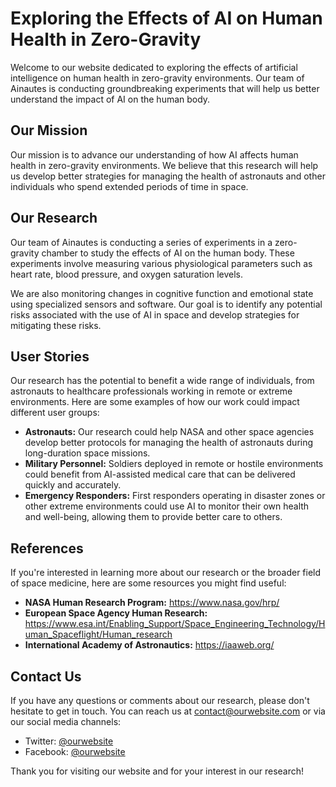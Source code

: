 <!--font:Playfair Display-->

# Exploring the Effects of AI on Human Health in Zero-Gravity

Welcome to our website dedicated to exploring the effects of artificial intelligence on human health in zero-gravity environments. Our team of Ainautes is conducting groundbreaking experiments that will help us better understand the impact of AI on the human body.

## Our Mission

Our mission is to advance our understanding of how AI affects human health in zero-gravity environments. We believe that this research will help us develop better strategies for managing the health of astronauts and other individuals who spend extended periods of time in space.

## Our Research

Our team of Ainautes is conducting a series of experiments in a zero-gravity chamber to study the effects of AI on the human body. These experiments involve measuring various physiological parameters such as heart rate, blood pressure, and oxygen saturation levels.

We are also monitoring changes in cognitive function and emotional state using specialized sensors and software. Our goal is to identify any potential risks associated with the use of AI in space and develop strategies for mitigating these risks.

## User Stories

Our research has the potential to benefit a wide range of individuals, from astronauts to healthcare professionals working in remote or extreme environments. Here are some examples of how our work could impact different user groups:

- **Astronauts:** Our research could help NASA and other space agencies develop better protocols for managing the health of astronauts during long-duration space missions.
- **Military Personnel:** Soldiers deployed in remote or hostile environments could benefit from AI-assisted medical care that can be delivered quickly and accurately.
- **Emergency Responders:** First responders operating in disaster zones or other extreme environments could use AI to monitor their own health and well-being, allowing them to provide better care to others.

## References

If you're interested in learning more about our research or the broader field of space medicine, here are some resources you might find useful:

- **NASA Human Research Program:** https://www.nasa.gov/hrp/
- **European Space Agency Human Research:** https://www.esa.int/Enabling_Support/Space_Engineering_Technology/Human_Spaceflight/Human_research
- **International Academy of Astronautics:** https://iaaweb.org/

## Contact Us

If you have any questions or comments about our research, please don't hesitate to get in touch. You can reach us at [contact@ourwebsite.com](mailto:contact@ourwebsite.com) or via our social media channels:

- Twitter: [@ourwebsite](https://twitter.com/ourwebsite)
- Facebook: [@ourwebsite](https://facebook.com/ourwebsite)

Thank you for visiting our website and for your interest in our research!

<!--

Write me content for website with wallpaper which alt text is:

"A team of Ainautes in a zero-gravity chamber conducting experiments on the effects of AI on the human body."

The name/title of the page should not be 1:1 copy of the alt text but rather a real content of the website which is using this wallpaper.

- Use markdown format 
- Start with heading
- Heading should be short and concise
- The content should look like a real website 
- The website should not be about the wallpaper, wallpaper is just a related background
- Heading should be contain work "wallpaper" or "background"
- Include real sections like references, contact, user stories, etc. use things relevant to the page purpose.
- Feel free to use structure like headings, bullets, numbering, blockquotes, paragraphs, horizontal lines, etc.
- You can use formatting like bold or _italic_
- You can include UTF-8 emojis
- Links should be only #hash anchors (and you can refer to the document itself)
- Do not include images


---


# Exploring the Effects of AI on Human Health in Zero-Gravity

Welcome to our website dedicated to exploring the effects of artificial intelligence on human health in zero-gravity environments. Our team of Ainautes is conducting groundbreaking experiments that will help us better understand the impact of AI on the human body.

## Our Mission

Our mission is to advance our understanding of how AI affects human health in zero-gravity environments. We believe that this research will help us develop better strategies for managing the health of astronauts and other individuals who spend extended periods of time in space.

## Our Research

Our team of Ainautes is conducting a series of experiments in a zero-gravity chamber to study the effects of AI on the human body. These experiments involve measuring various physiological parameters such as heart rate, blood pressure, and oxygen saturation levels.

We are also monitoring changes in cognitive function and emotional state using specialized sensors and software. Our goal is to identify any potential risks associated with the use of AI in space and develop strategies for mitigating these risks.

## User Stories

Our research has the potential to benefit a wide range of individuals, from astronauts to healthcare professionals working in remote or extreme environments. Here are some examples of how our work could impact different user groups:

- **Astronauts:** Our research could help NASA and other space agencies develop better protocols for managing the health of astronauts during long-duration space missions.
- **Military Personnel:** Soldiers deployed in remote or hostile environments could benefit from AI-assisted medical care that can be delivered quickly and accurately.
- **Emergency Responders:** First responders operating in disaster zones or other extreme environments could use AI to monitor their own health and well-being, allowing them to provide better care to others.

## References

If you're interested in learning more about our research or the broader field of space medicine, here are some resources you might find useful:

- **NASA Human Research Program:** https://www.nasa.gov/hrp/
- **European Space Agency Human Research:** https://www.esa.int/Enabling_Support/Space_Engineering_Technology/Human_Spaceflight/Human_research
- **International Academy of Astronautics:** https://iaaweb.org/

## Contact Us

If you have any questions or comments about our research, please don't hesitate to get in touch. You can reach us at [contact@ourwebsite.com](mailto:contact@ourwebsite.com) or via our social media channels:

- Twitter: [@ourwebsite](https://twitter.com/ourwebsite)
- Facebook: [@ourwebsite](https://facebook.com/ourwebsite)

Thank you for visiting our website and for your interest in our research!

-->
